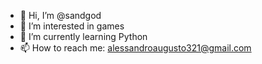 - 👋 Hi, I’m @sandgod
- 👀 I’m interested in games
- 🌱 I’m currently learning Python
- 📫 How to reach me: alessandroaugusto321@gmail.com

<!---
sandgod/sandgod is a ✨ special ✨ repository because its `README.md` (this file) appears on your GitHub profile.
You can click the Preview link to take a look at your changes.
--->
